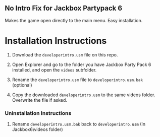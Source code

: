 ## No Intro Fix for Jackbox Partypack 6

Makes the game open directly to the main menu. Easy installation.



# Installation Instructions

1. Download the `developerintro.usm` file on this repo.

2. Open Explorer and go to the folder you have Jackbox Party Pack 6 installed, and open the `videos` subfolder.

3. Rename the `developerintro.usm` file to `developerintro.usm.bak` (optional)

4. Copy the downloaded `developerintro.usm` to the same videos folder. Overwrite the file if asked.

### Uninstallation Instructions

1. Rename `developerintro.usm.bak` back to `developerintro.usm` (In Jackbox6\videos folder)
